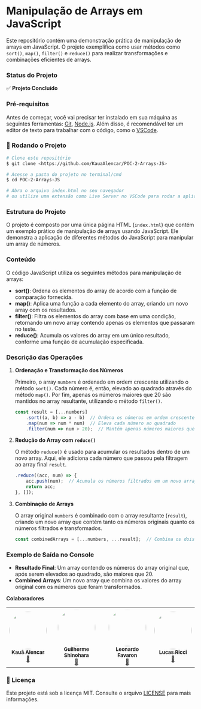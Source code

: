 # **Manipulação de Arrays em JavaScript**

Este repositório contém uma demonstração prática de manipulação de arrays em JavaScript. O projeto exemplifica como usar métodos como `sort()`, `map()`, `filter()` e `reduce()` para realizar transformações e combinações eficientes de arrays.

### **Status do Projeto**

✅ **Projeto Concluído**

### **Pré-requisitos**

Antes de começar, você vai precisar ter instalado em sua máquina as seguintes ferramentas:
[Git](https://git-scm.com/), [Node.js](https://nodejs.org/en/).
Além disso, é recomendável ter um editor de texto para trabalhar com o código, como o [VSCode](https://code.visualstudio.com/).

### **🎲 Rodando o Projeto**

```bash
# Clone este repositório
$ git clone <https://github.com/KauaAlencar/POC-2-Arrays-JS>

# Acesse a pasta do projeto no terminal/cmd
$ cd POC-2-Arrays-JS

# Abra o arquivo index.html no seu navegador
# ou utilize uma extensão como Live Server no VSCode para rodar a aplicação.

```

### **Estrutura do Projeto**

O projeto é composto por uma única página HTML (`index.html`) que contém um exemplo prático de manipulação de arrays usando JavaScript. Ele demonstra a aplicação de diferentes métodos do JavaScript para manipular um array de números.

### **Conteúdo**

O código JavaScript utiliza os seguintes métodos para manipulação de arrays:

- **sort()**: Ordena os elementos do array de acordo com a função de comparação fornecida.
- **map()**: Aplica uma função a cada elemento do array, criando um novo array com os resultados.
- **filter()**: Filtra os elementos do array com base em uma condição, retornando um novo array contendo apenas os elementos que passaram no teste.
- **reduce()**: Acumula os valores do array em um único resultado, conforme uma função de acumulação especificada.

### **Descrição das Operações**

1. **Ordenação e Transformação dos Números**
    
    Primeiro, o array `numbers` é ordenado em ordem crescente utilizando o método `sort()`. Cada número é, então, elevado ao quadrado através do método `map()`. Por fim, apenas os números maiores que 20 são mantidos no array resultante, utilizando o método `filter()`.
    
    ```jsx
    const result = [...numbers]
        .sort((a, b) => a - b)  // Ordena os números em ordem crescente
        .map(num => num * num)  // Eleva cada número ao quadrado
        .filter(num => num > 20);  // Mantém apenas números maiores que 20
    
    ```
    
2. **Redução do Array com `reduce()`**
    
    O método `reduce()` é usado para acumular os resultados dentro de um novo array. Aqui, ele adiciona cada número que passou pela filtragem ao array final `result`.
    
    ```jsx
    .reduce((acc, num) => {
        acc.push(num);  // Acumula os números filtrados em um novo array
        return acc;
    }, []);
    
    ```
    
3. **Combinação de Arrays**
    
    O array original `numbers` é combinado com o array resultante (`result`), criando um novo array que contém tanto os números originais quanto os números filtrados e transformados.
    
    ```jsx
    const combinedArrays = [...numbers, ...result];  // Combina os dois arrays
    
    ```
    

### **Exemplo de Saída no Console**

- **Resultado Final**: Um array contendo os números do array original que, após serem elevados ao quadrado, são maiores que 20.
- **Combined Arrays**: Um novo array que combina os valores do array original com os números que foram transformados.

**Colaboradores**
     <table>
  <tr>
    <td align="center"><a href="https://github.com/KauaAlencar"><img style="border-radius: 50%;" src="https://avatars.githubusercontent.com/u/172075258?v=4" width="100px;" alt=""/><br /><sub><b>Kauã Alencar</b></sub></a><br /><a href="(https://www.linkedin.com/in/kau%C3%A3-alencar-b15119215/)" title="Linkedin">🚀</a></td>
   <td align="center"><a href="https://github.com/GuilhermeShinohara"><img style="border-radius: 50%;" src="https://avatars.githubusercontent.com/u/180458966?v=4" width="100px;" alt=""/><br /><sub><b>Guilherme Shinohara</b></sub></a><br /><a href="https://github.com/GuilhermeShinohara" title="Linkedin">🚀</a></td>
   <td align="center"><a href="https://github.com/LeoFavaron"><img style="border-radius: 50%;" src="https://avatars.githubusercontent.com/u/179886009?v=4" width="100px;" alt=""/><br /><sub><b>Leonardo Favaron</b></sub></a><br /><a href="https://github.com/LeoFavaron" title="Linkedin">🚀</a></td>
   <td align="center"><a href="https://github.com/lucas-ricci-pathbit"><img style="border-radius: 50%;" src="https://avatars.githubusercontent.com/u/174811028?v=4" width="100px;" alt=""/><br /><sub><b>Lucas Ricci</b></sub></a><br /><a href="https://github.com/lucas-ricci-pathbit" title="Linkedin">🚀</a></td>
    
  </tr>
</table>

### **📝 Licença**

Este projeto está sob a licença MIT. Consulte o arquivo [LICENSE](./LICENSE) para mais informações.
